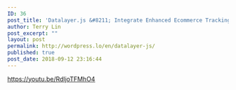 ```yaml
---
ID: 36
post_title: 'Datalayer.js &#8211; Integrate Enhanced Ecommerce Tracking into Google Tag Manager'
author: Terry Lin
post_excerpt: ""
layout: post
permalink: http://wordpress.lo/en/datalayer-js/
published: true
post_date: 2018-09-12 23:16:44
---
```

https://youtu.be/RdljoTFMhO4